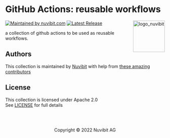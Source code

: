 
# GitHub Actions: reusable workflows

<!-- LOGO -->
<a href="https://nuvibit.com">
    <img src="https://nuvibit.com/images/logo/logo-nuvibit-square.png" alt="logo_nuvibit" title="nuvibit" align="right" width="100" />
</a>

<!-- SHIELDS -->
[![Maintained by nuvibit.com][nuvibit-shield]][nuvibit-url]
[![Latest Release][release-shield]][release-url]

<!-- DESCRIPTION -->
a collection of github actions to be used as reusable workflows.

<!-- AUTHORS -->
## Authors

This collection is maintained by [Nuvibit][nuvibit-url] with help from [these amazing contributors][contributors-url]

<!-- LICENSE -->
## License

This collection is licensed under Apache 2.0
<br />
See [LICENSE][license-url] for full details

<!-- COPYRIGHT -->
<br />
<br />
<p align="center">Copyright &copy; 2022 Nuvibit AG</p>

<!-- MARKDOWN LINKS & IMAGES -->
[nuvibit-shield]: https://img.shields.io/badge/maintained%20by-nuvibit.com-%235849a6.svg?style=flat&color=1c83ba
[nuvibit-url]: https://nuvibit.com
[release-shield]: https://img.shields.io/github/v/release/nuvibit/cloud-demo-app?style=flat&color=success
[release-url]: https://github.com/nuvibit/cloud-demo-app/releases
[contributors-url]: https://github.com/nuvibit/cloud-demo-app/graphs/contributors
[license-url]: https://github.com/nuvibit/cloud-demo-app/tree/master/LICENSE
